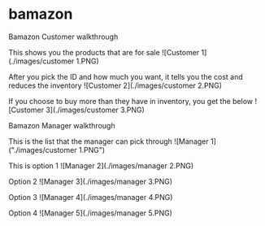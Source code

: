 # bamazon

Bamazon Customer walkthrough

This shows you the products that are for sale
![Customer 1](./images/customer 1.PNG)

After you pick the ID and how much you want, it tells you the cost and reduces the inventory
![Customer 2](./images/customer 2.PNG)

If you choose to buy more than they have in inventory, you get the below
![Customer 3](./images/customer 3.PNG)

Bamazon Manager walkthrough

This is the list that the manager can pick through
![Manager 1]("./images/customer 1.PNG")

This is option 1
![Manager 2](./images/manager 2.PNG)

Option 2
![Manager 3](./images/manager 3.PNG)

Option 3
![Manager 4](./images/manager 4.PNG)

Option 4
![Manager 5](./images/manager 5.PNG)
